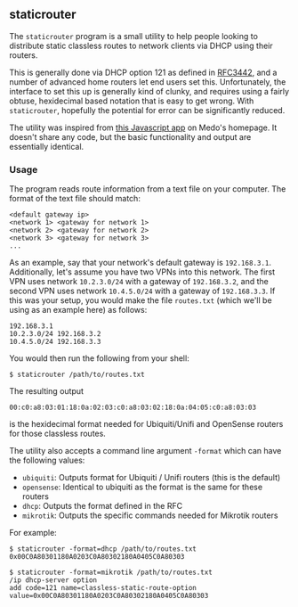 ## staticrouter

The `staticrouter` program is a small utility to help people looking to
distribute static classless routes to network clients via DHCP using their
routers.

This is generally done via DHCP option 121 as defined in
[RFC3442](https://www.rfc-editor.org/rfc/rfc3442), and a number of advanced
home routers let end users set this. Unfortunately, the interface to set
this up is generally kind of clunky, and requires using a fairly obtuse,
hexidecimal based notation that is easy to get wrong. With `staticrouter`,
hopefully the potential for error can be significantly reduced.

The utility was inspired from
[this Javascript app](https://www.medo64.com/2018/01/configuring-classless-static-route-option/)
on Medo's homepage. It doesn't share any code, but the basic functionality
and output are essentially identical.

### Usage

The program reads route information from a text file on your computer. The
format of the text file should match:

```text
<default gateway ip>
<network 1> <gateway for network 1>
<network 2> <gateway for network 2>
<network 3> <gateway for network 3>
...
```

As an example, say that your network's default gateway is `192.168.3.1`.
Additionally, let's assume you have two VPNs into this network. The first
VPN uses network `10.2.3.0/24` with a gateway of `192.168.3.2`, and the
second VPN uses network `10.4.5.0/24` with a gateway of `192.168.3.3`. If
this was your setup, you would make the file `routes.txt` (which we'll be
using as an example here) as follows:

```text
192.168.3.1
10.2.3.0/24 192.168.3.2
10.4.5.0/24 192.168.3.3
```

You would then run the following from your shell:
```shell
$ staticrouter /path/to/routes.txt
```

The resulting output

```shell
00:c0:a8:03:01:18:0a:02:03:c0:a8:03:02:18:0a:04:05:c0:a8:03:03
```

is the hexidecimal format needed for Ubiquiti/Unifi and OpenSense routers for
those classless routes.

The utility also accepts a command line argument `-format` which can have the
following values:

* `ubiquiti`: Outputs format for Ubiquiti / Unifi routers (this is the default)
* `opensense`: Identical to ubiquiti as the format is the same for these routers
* `dhcp`: Outputs the format defined in the RFC
* `mikrotik`: Outputs the specific commands needed for Mikrotik routers

For example:

```shell
$ staticrouter -format=dhcp /path/to/routes.txt
0x00C0A80301180A0203C0A80302180A0405C0A80303
```

```shell
$ staticrouter -format=mikrotik /path/to/routes.txt
/ip dhcp-server option
add code=121 name=classless-static-route-option value=0x00C0A80301180A0203C0A80302180A0405C0A80303
```